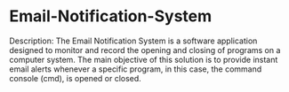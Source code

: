 # Email-Notification-System
Description: The Email Notification System is a software application designed to monitor and record the opening and closing of programs on a computer system. The main objective of this solution is to provide instant email alerts whenever a specific program, in this case, the command console (cmd), is opened or closed.
